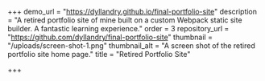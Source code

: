 +++
demo_url = "https://dyllandry.github.io/final-portfolio-site"
description = "A retired portfolio site of mine built on a custom Webpack static site builder. A fantastic learning experience."
order = 3
repository_url = "https://github.com/dyllandry/final-portfolio-site"
thumbnail = "/uploads/screen-shot-1.png"
thumbnail_alt = "A screen shot of the retired portfolio site home page."
title = "Retired Portfolio Site"

+++
